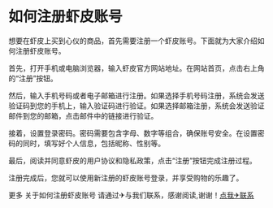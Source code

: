 # 如何注册虾皮账号

想要在虾皮上买到心仪的商品，首先需要注册一个虾皮账号。下面就为大家介绍如何注册虾皮账号。

首先，打开手机或电脑浏览器，输入虾皮官方网站地址。在网站首页，点击右上角的“注册”按钮。

然后，输入手机号码或者电子邮箱进行注册。如果选择手机号码注册，系统会发送验证码到您的手机上，输入验证码进行验证。如果选择邮箱注册，系统会发送验证邮件到您的邮箱，点击邮件中的链接进行验证。

接着，设置登录密码。密码需要包含字母、数字等组合，确保账号安全。在设置密码的同时，填写好个人信息，包括昵称、性别等。

最后，阅读并同意虾皮的用户协议和隐私政策，点击“注册”按钮完成注册过程。

注册完成后，您就可以使用新注册的虾皮账号登录，并享受购物的乐趣了。

更多 关于如何注册虾皮账号 请通过✈与我们联系，感谢阅读,谢谢！[点我✈联系](https://abc.k02.cc)